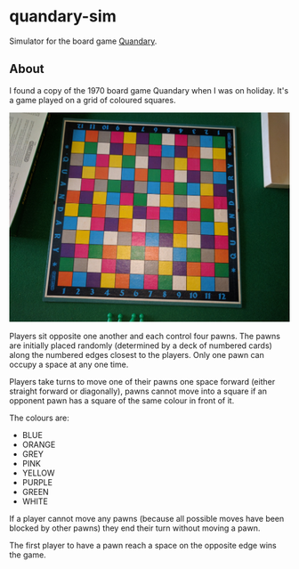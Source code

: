 # quandary-sim
Simulator for the board game [Quandary](https://boardgamegeek.com/boardgame/12319/quandary).

## About
I found a copy of the 1970 board game Quandary when I was on holiday. It's a game played on a grid of coloured squares.

![the playing board for Quandary](https://github.com/Kimbsy/quandary/blob/master/src/main/resources/IMG_20160917_155731.jpg?raw=true)

Players sit opposite one another and each control four pawns. The pawns are initially placed randomly (determined by a deck of numbered cards) along the numbered edges closest to the players.
Only one pawn can occupy a space at any one time.

Players take turns to move one of their pawns one space forward (either straight forward or diagonally), pawns cannot move into a square if an opponent pawn has a square of the same colour in front of it.

The colours are:
* BLUE
* ORANGE
* GREY
* PINK
* YELLOW
* PURPLE
* GREEN
* WHITE

If a player cannot move any pawns (because all possible moves have been blocked by other pawns) they end their turn without moving a pawn.

The first player to have a pawn reach a space on the opposite edge wins the game.
